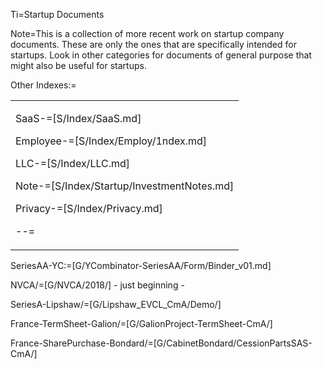 Ti=Startup Documents

Note=This is a collection of more recent work on startup company documents. These are only the ones that are specifically intended for startups. Look in other categories for documents of general purpose that might also be useful for startups.

Other Indexes:=<table><tr><td> 

SaaS-=[S/Index/SaaS.md]

Employee-=[S/Index/Employ/1ndex.md]

LLC-=[S/Index/LLC.md]

Note-=[S/Index/Startup/InvestmentNotes.md]

Privacy-=[S/Index/Privacy.md]

--=</td></tr></table>

SeriesAA-YC:=[G/YCombinator-SeriesAA/Form/Binder_v01.md]

NVCA/=[G/NVCA/2018/] - just beginning - 

SeriesA-Lipshaw/=[G/Lipshaw_EVCL_CmA/Demo/]

France-TermSheet-Galion/=[G/GalionProject-TermSheet-CmA/]

France-SharePurchase-Bondard/=[G/CabinetBondard/CessionPartsSAS-CmA/]
